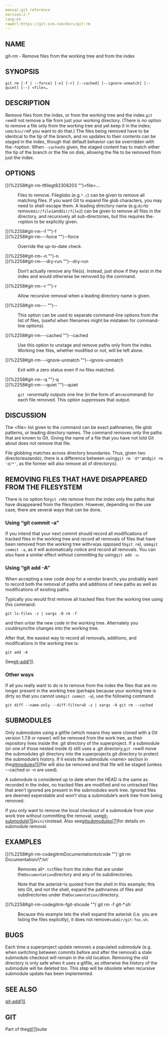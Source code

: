 ```yaml
---
manual:git reference
version:2.*
lang:en
rawUrl:https://git-scm.com/docs/git-rm
---
```



## [](%2258#_name "")NAME<a name="_name"></a>


git-rm - Remove files from the working tree and from the index





## [](%2258#_synopsis "")SYNOPSIS<a name="_synopsis"></a>

```
git rm [-f | --force] [-n] [-r] [--cached] [--ignore-unmatch] [--quiet] [--] <file>…​
```




## [](%2258#_description "")DESCRIPTION<a name="_description"></a>


Remove files from the index, or from the working tree and the index.`git rm`will not remove a file from just your working directory. (There is no option to remove a file only from the working tree and yet keep it in the index; use`/bin/rm`if you want to do that.) The files being removed have to be identical to the tip of the branch, and no updates to their contents can be staged in the index, though that default behavior can be overridden with the`-f`option. When`--cached`is given, the staged content has to match either the tip of the branch or the file on disk, allowing the file to be removed from just the index.





## [](%2258#_options "")OPTIONS<a name="_options"></a>
<dl><dt id='git-rm-ltfilegt82308203'>[](%2258#git-rm-ltfilegt82308203 "")&lt;file&gt;…​</dt><dd>

Files to remove. Fileglobs (e.g.`*.c`) can be given to remove all matching files. If you want Git to expand file glob characters, you may need to shell-escape them. A leading directory name (e.g.`dir`to remove`dir/file1`and`dir/file2`) can be given to remove all files in the directory, and recursively all sub-directories, but this requires the`-r`option to be explicitly given.

</dd><dt id='git-rm--f'>[](%2258#git-rm--f "")-f</dt><dt id='git-rm---force'>[](%2258#git-rm---force "")--force</dt><dd>

Override the up-to-date check.

</dd><dt id='git-rm--n'>[](%2258#git-rm--n "")-n</dt><dt id='git-rm---dry-run'>[](%2258#git-rm---dry-run "")--dry-run</dt><dd>

Don’t actually remove any file(s). Instead, just show if they exist in the index and would otherwise be removed by the command.

</dd><dt id='git-rm--r'>[](%2258#git-rm--r "")-r</dt><dd>

Allow recursive removal when a leading directory name is given.

</dd><dt id='git-rm---'>[](%2258#git-rm--- "")--</dt><dd>

This option can be used to separate command-line options from the list of files, (useful when filenames might be mistaken for command-line options).

</dd><dt id='git-rm---cached'>[](%2258#git-rm---cached "")--cached</dt><dd>

Use this option to unstage and remove paths only from the index. Working tree files, whether modified or not, will be left alone.

</dd><dt id='git-rm---ignore-unmatch'>[](%2258#git-rm---ignore-unmatch "")--ignore-unmatch</dt><dd>

Exit with a zero status even if no files matched.

</dd><dt id='git-rm--q'>[](%2258#git-rm--q "")-q</dt><dt id='git-rm---quiet'>[](%2258#git-rm---quiet "")--quiet</dt><dd>

`git rm`normally outputs one line (in the form of an`rm`command) for each file removed. This option suppresses that output.

</dd></dl>



## [](%2258#_discussion "")DISCUSSION<a name="_discussion"></a>


The &lt;file&gt; list given to the command can be exact pathnames, file glob patterns, or leading directory names. The command removes only the paths that are known to Git. Giving the name of a file that you have not told Git about does not remove that file.




File globbing matches across directory boundaries. Thus, given two directories`d`and`d2`, there is a difference between using`git rm 'd*'`and`git rm 'd/*'`, as the former will also remove all of directory`d2`.





## [](%2258#_removing_files_that_have_disappeared_from_the_filesystem "")REMOVING FILES THAT HAVE DISAPPEARED FROM THE FILESYSTEM<a name="_removing_files_that_have_disappeared_from_the_filesystem"></a>


There is no option for`git rm`to remove from the index only the paths that have disappeared from the filesystem. However, depending on the use case, there are several ways that can be done.



### [](%2258#_using_git_commit_a "")Using “git commit -a”<a name="_using_git_commit_a"></a>


If you intend that your next commit should record all modifications of tracked files in the working tree and record all removals of files that have been removed from the working tree with`rm`(as opposed to`git rm`), use`git commit -a`, as it will automatically notice and record all removals. You can also have a similar effect without committing by using`git add -u`.




### [](%2258#_using_git_add_a "")Using “git add -A”<a name="_using_git_add_a"></a>


When accepting a new code drop for a vendor branch, you probably want to record both the removal of paths and additions of new paths as well as modifications of existing paths.




Typically you would first remove all tracked files from the working tree using this command:



```
git ls-files -z | xargs -0 rm -f
```




and then untar the new code in the working tree. Alternately you could<em>rsync</em>the changes into the working tree.




After that, the easiest way to record all removals, additions, and modifications in the working tree is:



```
git add -A
```




See[git-add[1]](%2253  "").




### [](%2258#_other_ways "")Other ways<a name="_other_ways"></a>


If all you really want to do is to remove from the index the files that are no longer present in the working tree (perhaps because your working tree is dirty so that you cannot use`git commit -a`), use the following command:



```
git diff --name-only --diff-filter=D -z | xargs -0 git rm --cached
```






## [](%2258#_submodules "")SUBMODULES<a name="_submodules"></a>


Only submodules using a gitfile (which means they were cloned with a Git version 1.7.8 or newer) will be removed from the work tree, as their repository lives inside the .git directory of the superproject. If a submodule (or one of those nested inside it) still uses a .git directory,`git rm`will move the submodules git directory into the superprojects git directory to protect the submodule’s history. If it exists the submodule.&lt;name&gt; section in the[gitmodules[5]](%2287  "")file will also be removed and that file will be staged (unless --cached or -n are used).




A submodule is considered up to date when the HEAD is the same as recorded in the index, no tracked files are modified and no untracked files that aren’t ignored are present in the submodules work tree. Ignored files are deemed expendable and won’t stop a submodule’s work tree from being removed.




If you only want to remove the local checkout of a submodule from your work tree without committing the removal, use[git-submodule[1]](%2272  "")`deinit`instead. Also see[gitsubmodules[7]](%7032  "")for details on submodule removal.





## [](%2258#_examples "")EXAMPLES<a name="_examples"></a>
<dl><dt id='git-rm-codegitrmDocumentationtxtcode'>[](%2258#git-rm-codegitrmDocumentationtxtcode "")`git rm Documentation/\*.txt`</dt><dd>

Removes all`*.txt`files from the index that are under the`Documentation`directory and any of its subdirectories.



Note that the asterisk`*`is quoted from the shell in this example; this lets Git, and not the shell, expand the pathnames of files and subdirectories under the`Documentation/`directory.


</dd><dt id='git-rm-codegitrm-fgit-shcode'>[](%2258#git-rm-codegitrm-fgit-shcode "")`git rm -f git-*.sh`</dt><dd>

Because this example lets the shell expand the asterisk (i.e. you are listing the files explicitly), it does not remove`subdir/git-foo.sh`.

</dd></dl>



## [](%2258#_bugs "")BUGS<a name="_bugs"></a>


Each time a superproject update removes a populated submodule (e.g. when switching between commits before and after the removal) a stale submodule checkout will remain in the old location. Removing the old directory is only safe when it uses a gitfile, as otherwise the history of the submodule will be deleted too. This step will be obsolete when recursive submodule update has been implemented.





## [](%2258#_see_also "")SEE ALSO<a name="_see_also"></a>


[git-add[1]](%2253  "")





## [](%2258#_git "")GIT<a name="_git"></a>


Part of the[git[1]](%2248  "")suite





